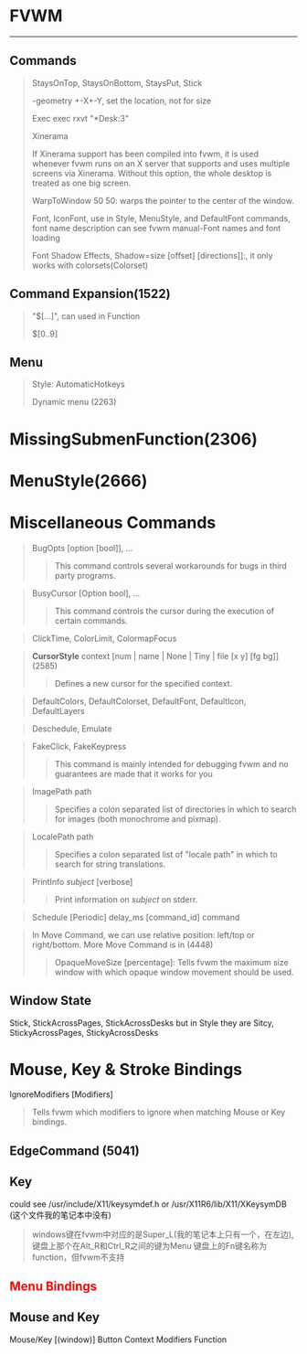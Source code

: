 # FVWM #
---------

## Commands ##

> StaysOnTop, StaysOnBottom, StaysPut, Stick
>
> -geometry +-X+-Y, set the location, not for size
>
> Exec exec rxvt "*Desk:3"
>
> Xinerama
>
> If Xinerama support has been compiled into fvwm,
> it is used whenever fvwm runs on an X server that
> supports and uses multiple screens via Xinerama.
> Without this option, the whole desktop is treated
> as one big screen.
>
> WarpToWindow 50 50: warps the pointer to the center
> of the window.
>
> Font, IconFont, use in Style, MenuStyle, and DefaultFont commands, font
> name description can see fvwm manual-Font names and font loading
>
> Font Shadow Effects, Shadow=size [offset] [directions]]:, it only works
> with colorsets(Colorset)
>
>

## Command Expansion(1522) ##
> "$[...]", can used in Function
>
> $[0..9]

## Menu ##
> Style: AutomaticHotkeys
>
> Dynamic menu (2263)


# MissingSubmenFunction(2306) #

# MenuStyle(2666) #

# Miscellaneous Commands ##
> BugOpts [option [bool]], ...
>> This command controls several workarounds for bugs in third party programs.

> BusyCursor [Option bool], ...
>> This command controls the cursor during the execution of certain commands.

> ClickTime, ColorLimit, ColormapFocus

> <strong>CursorStyle</strong> context [num | name | None | Tiny | file [x y] [fg bg]]
> (2585)
>>  Defines a new cursor for the specified context.

> DefaultColors, DefaultColorset, DefaultFont, DefaultIcon, DefaultLayers

> Deschedule, Emulate

> FakeClick, FakeKeypress
>> This command is mainly intended for debugging fvwm and no guarantees are made that it works for you

> ImagePath path
>> Specifies a colon separated list of directories in which to search for images (both monochrome and pixmap).

> LocalePath path
>> Specifies a colon separated list of "locale path" in which to search for string translations.

> PrintInfo *subject* [verbose]
>> Print information on *subject* on stderr.

> Schedule [Periodic] delay_ms [command_id] command

> In Move Command, we can use relative position: left/top or right/bottom.
> More Move Command is in (4448)
>> OpaqueMoveSize [percentage]: Tells fvwm the maximum size window with which opaque window movement should be used.


## Window State ##
Stick, StickAcrossPages, StickAcrossDesks
but in Style they are Sitcy, StickyAcrossPages, StickyAcrossDesks

# Mouse, Key & Stroke Bindings #
IgnoreModifiers [Modifiers]
> Tells fvwm which modifiers to ignore when matching Mouse or Key bindings.

## EdgeCommand (5041) ##

## Key ##
could see /usr/include/X11/keysymdef.h or /usr/X11R6/lib/X11/XKeysymDB
(这个文件我的笔记本中没有)
> windows键在fvwm中对应的是Super_L(我的笔记本上只有一个，在左边),
> 键盘上那个在Alt_R和Ctrl_R之间的键为Menu
> 键盘上的Fn键名称为function，但fvwm不支持

## <font color=red>Menu Bindings</font> ##

## Mouse and Key ##
Mouse/Key [(window)] Button Context Modifiers Function
